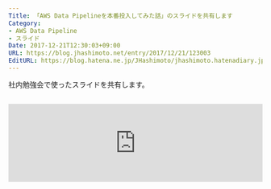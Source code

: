 ```yaml
---
Title: 「AWS Data Pipelineを本番投入してみた話」のスライドを共有します
Category:
- AWS Data Pipeline
- スライド
Date: 2017-12-21T12:30:03+09:00
URL: https://blog.jhashimoto.net/entry/2017/12/21/123003
EditURL: https://blog.hatena.ne.jp/JHashimoto/jhashimoto.hatenadiary.jp/atom/entry/8599973812328512595
---
```


社内勉強会で使ったスライドを共有します。

<!-- more -->

<iframe class="hatenablogcard" style="width:100%;height:155px;margin:15px 0;max-width:680px;" title="AWS Data Pipelineを本番投入してみた話 // Speaker Deck" src="https://hatenablog-parts.com/embed?url=https://speakerdeck.com/jhashimoto/aws-data-pipelinewoben-fan-tou-ru-sitemitahua" frameborder="0" scrolling="no"></iframe>
